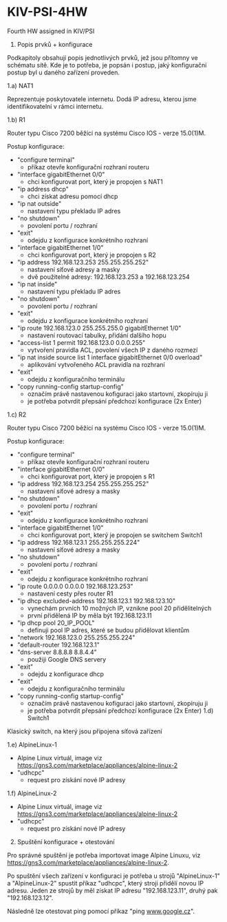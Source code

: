 # KIV-PSI-4HW
Fourth HW assigned in KIV/PSI
1) Popis prvků + konfigurace

Podkapitoly obsahují popis jednotlivých prvků, jež jsou přítomny ve schématu sítě. Kde je to potřeba, je popsán i postup, jaký konfigurační postup byl u daného zařízení proveden.

1.a) NAT1

Reprezentuje poskytovatele internetu. Dodá IP adresu, kterou jsme identifikovatelní v rámci internetu.

1.b) R1

Router typu Cisco 7200 běžící na systému Cisco IOS - verze 15.0(1)M.

Postup konfigurace:
- "configure terminal"
  - příkaz otevře konfigurační rozhraní routeru
- "interface gigabitEthernet 0/0"
  - chci konfigurovat port, který je propojen s NAT1
- "ip address dhcp"
  - chci získat adresu pomocí dhcp
- "ip nat outside"
  - nastavení typu překladu IP adres
- "no shutdown"
  - povolení portu / rozhraní
- "exit"
  - odejdu z konfigurace konkrétního rozhraní  
- "interface gigabitEthernet 1/0"
  - chci konfigurovat port, který je propojen s R2
- "ip address 192.168.123.253 255.255.255.252"
  - nastavení síťové adresy a masky
  - dvě použitelné adresy: 192.168.123.253 a 192.168.123.254
- "ip nat inside"
  - nastavení typu překladu IP adres
- "no shutdown"
  - povolení portu / rozhraní
- "exit"
  - odejdu z konfigurace konkrétního rozhraní 
- "ip route 192.168.123.0 255.255.255.0 gigabitEthernet 1/0"
  - nastavení routovací tabulky, přidání dalšího hopu
- "access-list 1 permit 192.168.123.0 0.0.0.255"
  - vytvoření pravidla ACL, povolení všech IP z daného rozmezí
- "ip nat inside source list 1 interface gigabitEthernet 0/0 overload"
  - aplikování vytvořeného ACL pravidla na rozhraní 
- "exit"
  - odejdu z konfiguračního terminálu
- "copy running-config startup-config"
  - označím právě nastavenou kofiguraci jako startovní, zkopíruju ji
  - je potřeba potvrdit přepsání předchozí konfigurace (2x Enter)

1.c) R2

Router typu Cisco 7200 běžící na systému Cisco IOS - verze 15.0(1)M.

Postup konfigurace:
- "configure terminal"
  - příkaz otevře konfigurační rozhraní routeru
- "interface gigabitEthernet 0/0"
  - chci konfigurovat port, který je propojen s R1
- "ip address 192.168.123.254 255.255.255.252"
  - nastavení síťové adresy a masky
- "no shutdown"
  - povolení portu / rozhraní
- "exit"
  - odejdu z konfigurace konkrétního rozhraní 
- "interface gigabitEthernet 1/0"
  - chci konfigurovat port, který je propojen se switchem Switch1
- "ip address 192.168.123.1 255.255.255.224"
  - nastavení síťové adresy a masky
- "no shutdown"
  - povolení portu / rozhraní
- "exit"
  - odejdu z konfigurace konkrétního rozhraní
- "ip route 0.0.0.0 0.0.0.0 192.168.123.253"
  - nastavení cesty přes router R1
- "ip dhcp excluded-address 192.168.123.1 192.168.123.10"
  - vynechám prvních 10 možných IP, vznikne pool 20 přidělitelných
  - první přidělená IP by měla být 192.168.123.11
- "ip dhcp pool 20_IP_POOL"
  - definuji pool IP adres, které se budou přidělovat klientům
- "network 192.168.123.0 255.255.255.224"
- "default-router 192.168.123.1"
- "dns-server 8.8.8.8 8.8.4.4"
  - použiji Google DNS servery
- "exit"
  - odejdu z konfigurace dhcp
- "exit"
  - odejdu z konfiguračního terminálu
- "copy running-config startup-config"
  - označím právě nastavenou kofiguraci jako startovní, zkopíruju ji
  - je potřeba potvrdit přepsání předchozí konfigurace (2x Enter)
1.d) Switch1

Klasický switch, na který jsou připojena síťová zařízení

1.e) AlpineLinux-1
- Alpine Linux virtuál, image viz https://gns3.com/marketplace/appliances/alpine-linux-2
- "udhcpc"
  - request pro získání nové IP adresy 

1.f) AlpineLinux-2
- Alpine Linux virtuál, image viz https://gns3.com/marketplace/appliances/alpine-linux-2
- "udhcpc"
  - request pro získání nové IP adresy

2) Spuštění konfigurace + otestování

Pro správné spuštění je potřeba importovat image Alpine Linuxu, viz https://gns3.com/marketplace/appliances/alpine-linux-2.

Po spuštění všech zařízení v konfiguraci je potřeba u strojů "AlpineLinux-1" a "AlpineLinux-2" spustit příkaz "udhcpc", který stroji přidělí novou IP adresu. Jeden ze strojů by měl získat IP adresu "192.168.123.11", druhý pak "192.168.123.12".

Následně lze otestovat ping pomocí příkaz "ping www.google.cz".
